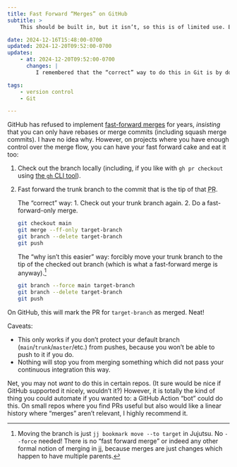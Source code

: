 ```yaml
---
title: Fast Forward “Merges” on GitHub
subtitle: >
    This should be built in, but it isn’t, so this is of limited use. But not none!

date: 2024-12-16T15:48:00-0700
updated: 2024-12-20T09:52:00-0700
updates:
    - at: 2024-12-20T09:52:00-0700
      changes: |
         I remembered that the “correct” way to do this in Git is by doing `git merge --ff-only`, so updated the post accordingly.

tags:
    - version control
    - Git

---
```


GitHub has refused to implement [fast-forward merges][ff] for years, *insisting* that you can only have rebases or merge commits (including squash merge commits). I have no idea why. However, on projects where you have enough control over the merge flow, you can have your fast forward cake and eat it too:

1. Check out the branch locally (including, if you like with `gh pr checkout` using [the `gh` <abbr>CLI</abbr> tool][gh]).
2. Fast forward the trunk branch to the commit that is the tip of that <abbr title="pull request">PR</abbr>.
	
	The “correct” way:
        1. Check out your trunk branch again.
        2. Do a fast-forward-only merge.

	```sh
    git checkout main
    git merge --ff-only target-branch
    git branch --delete target-branch
    git push
    ```

	The “why isn’t this easier” way: forcibly move your trunk branch to the tip of the checked out branch (which is what a fast-forward merge is anyway).[^move]

    ```sh
    git branch --force main target-branch
    git branch --delete target-branch
    git push
    ```

On GitHub, this will mark the PR for `target-branch` as merged. Neat!

Caveats:

- This only works if you don’t protect your default branch (`main`/`trunk`/`master`/etc.) from pushes, because you won’t be able to push to it if you do.
- Nothing will stop you from merging something which did not pass your continuous integration this way.

Net, you may not *want* to do this in certain repos. (It sure would be nice if GitHub supported it nicely, wouldn’t it?) However, it is totally the kind of thing you could automate if you wanted to: a GitHub Action “bot” could do this. On small repos where you find PRs useful but also would like a linear history where “merges” aren’t relevant, I highly recommend it.

[ff]: https://git-scm.com/docs/git-merge#Documentation/git-merge.txt---ff-only
[gh]: https://cli.github.com

[^move]: Moving the branch is just `jj bookmark move --to target` in Jujutsu. No `--force` needed! There is no “fast forward merge” or indeed any other formal notion of merging in jj, because merges are just changes which happen to have multiple parents.
